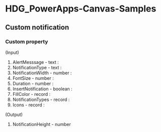 # HDG_PowerApps-Canvas-Samples


## Custom notification

### Custom property

(Input)
1. AlertMesssage - text :
2. NotificationType - text :
3. NotificationWidth - number :
4. FontSize - number :
5. Duration - number :
6. InsertNotification - boolean :
7. FillColor - record :
8. NotificationTypes - record :
9. Icons - record :

(Output)
1. NotificationHeight - number 
